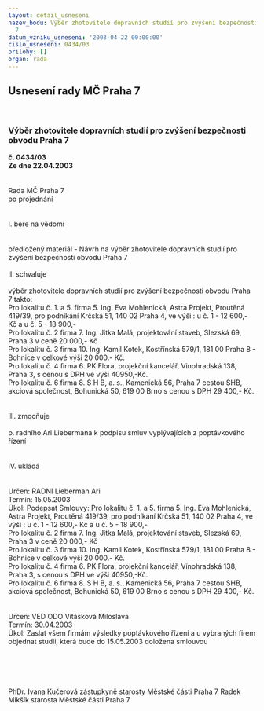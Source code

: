 ```yaml
---
layout: detail_usneseni
nazev_bodu: Výběr zhotovitele dopravních studií pro zvýšení bezpečnosti obvodu Praha
  7
datum_vzniku_usneseni: '2003-04-22 00:00:00'
cislo_usneseni: 0434/03
prilohy: []
organ: rada
---
```

<div id="ucUsn_pList" class="usn">
	<span><h2>Usnesení rady MČ Praha 7 </h2>
<br></span><div class="standBody">
<span><h3>Výběr zhotovitele dopravních studií pro zvýšení bezpečnosti obvodu Praha 7</h3></span><div class="center">
		<strong>č. 0434/03</strong><br>
	</div>
<div class="center">
		<strong>Ze dne 22.04.2003</strong><br><br>
	</div>
<br>Rada MČ Praha 7<br>po projednání<br><br><br>I.	bere na vědomí<br><br> <br>předložený materiál - Návrh na výběr zhotovitele dopravních studií pro zvýšení bezpečnosti obvodu Praha 7<br><br>II.	schvaluje <br><br>výběr zhotovitele dopravních studií pro zvýšení bezpečnosti obvodu Praha 7 takto: <br>Pro lokalitu č. 1. a 5. firma 5. Ing. Eva Mohlenická, Astra Projekt, Proutěná 419/39, pro podníkání  Krčská 51, 140 02 Praha 4, ve výši : u č. 1 - 12 600,- Kč a u č. 5 - 18 900,-<br>Pro lokalitu č. 2 firma 7. Ing. Jitka Malá, projektování staveb, Slezská 69, Praha 3 v ceně 20 000,- Kč<br>Pro lokalitu č. 3 firma 10. Ing. Kamil Kotek, Kostřínská 579/1, 181 00 Praha 8 - Bohnice   v celkové výši 20 000.- Kč.<br>Pro lokalitu č. 4  firma 6. PK Flora, projekční kancelář, Vinohradská 138, Praha 3, s cenou s DPH ve výši 40950,-Kč.<br>Pro lokalitu č. 6 firma 8. S H B, a. s., Kamenická 56, Praha 7 cestou SHB, akciová společnost, Bohunická 50, 619 00 Brno s cenou s DPH 29 400,- Kč. <br><br><br>III.	zmocňuje <br><br>p. radního Ari Liebermana k podpisu smluv vyplývajících z poptávkového řízení <br><br><br>IV.	ukládá <br><br> <br>Určen:	RADNI Lieberman Ari<br>Termín: 15.05.2003<br>Úkol:	Podepsat Smlouvy: Pro lokalitu č. 1. a 5. firma 5. Ing. Eva Mohlenická, Astra Projekt, Proutěná 419/39, pro podníkání  Krčská 51, 140 02 Praha 4, ve výši : u č. 1 - 12 600,- Kč a u č. 5 - 18 900,-<br>Pro lokalitu č. 2 firma 7. Ing. Jitka Malá, projektování staveb, Slezská 69, Praha 3 v ceně 20 000,- Kč<br>Pro lokalitu č. 3 firma 10. Ing. Kamil Kotek, Kostřínská 579/1, 181 00 Praha 8 - Bohnice   v celkové výši 20 000.- Kč.<br>Pro lokalitu č. 4  firma 6. PK Flora, projekční kancelář, Vinohradská 138, Praha 3, s cenou s DPH ve výši 40950,-Kč.<br>Pro lokalitu č. 6 firma 8. S H B, a. s., Kamenická 56, Praha 7  cestou SHB, akciová společnost, Bohunická 50, 619 00 Brno s cenou s DPH 29 400,- Kč. <br> <br> <br>Určen:	VED ODO Vitásková Miloslava<br>Termín: 30.04.2003<br>Úkol:	Zaslat všem firmám výsledky poptávkového řízení a u vybraných firem objednat studii, která bude do 15.05.2003 doložena smlouvou<br> <br><br><br> <br>	<br>PhDr. Ivana Kučerová zástupkyně starosty Městské části Praha 7	 Radek Mikšík starosta Městské části Praha 7<br>	<br><br>
</div>
</div>